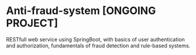 # Anti-fraud-system [ONGOING PROJECT]
RESTfull web service using SpringBoot, with basics of user authentication and authorization, fundamentals of fraud detection and rule-based systems.
